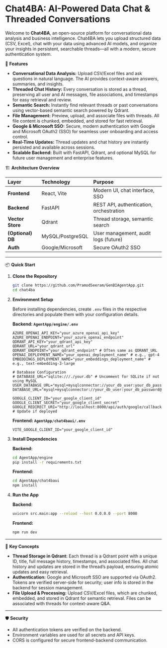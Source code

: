 # Chat4BA: AI-Powered Data Chat & Threaded Conversations

Welcome to **Chat4BA**, an open-source platform for conversational data analysis and business intelligence. Chat4BA lets you upload structured data (CSV, Excel), chat with your data using advanced AI models, and organize your insights in persistent, searchable threads—all with a modern, secure authentication system.

🚀 **Features**

* **Conversational Data Analysis:** Upload CSV/Excel files and ask questions in natural language. The AI provides context-aware answers, summaries, and insights.
* **Threaded Chat History:** Every conversation is stored as a thread, preserving all user and AI messages, file associations, and timestamps for easy retrieval and review.
* **Semantic Search:** Instantly find relevant threads or past conversations using vector-based semantic search powered by Qdrant.
* **File Management:** Preview, upload, and associate files with threads. All file content is chunked, embedded, and stored for fast retrieval.
* **Google & Microsoft SSO:** Secure, modern authentication with Google and Microsoft OAuth2 (SSO) for seamless user onboarding and access control.
* **Real-Time Updates:** Thread updates and chat history are instantly persisted and available across sessions.
* **Scalable Backend:** Built with FastAPI, Qdrant, and optional MySQL for future user management and enterprise features.

🏗️ **Architecture Overview**

| Layer            | Technology          | Purpose                                         |
| :--------------- | :------------------ | :---------------------------------------------- |
| **Frontend** | React, Vite         | Modern UI, chat interface, SSO                  |
| **Backend** | FastAPI             | REST API, authentication, orchestration         |
| **Vector Store** | Qdrant              | Thread storage, semantic search                 |
| **(Optional) DB** | MySQL/PostgreSQL    | User management, audit logs (future)            |
| **Auth** | Google/Microsoft    | Secure OAuth2 SSO                               |

---

📦 **Quick Start**

1.  **Clone the Repository**

    ```bash
    git clone https://github.com/PramodSeeram/GenBIAgentApp.git
    cd chat4ba
    ```

2.  **Environment Setup**

    Before installing dependencies, create `.env` files in the respective directories and populate them with your configuration details.

    **Backend: `AgentApp/engine/.env`**

    ```text
    AZURE_OPENAI_API_KEY="your_azure_openai_api_key"
    AZURE_OPENAI_ENDPOINT="your_azure_openai_endpoint"
    QDRANT_API_KEY="your_qdrant_api_key"
    QDRANT_URL="your_qdrant_url"
    QDRANT_ENDPOINT="your_qdrant_endpoint" # Often same as QDRANT_URL
    OPENAI_DEPLOYMENT_NAME="your_openai_deployment_name" # e.g., gpt-4
    EMBEDDINGS_DEPLOYMENT_NAME="your_embeddings_deployment_name" # e.g., text-embedding-3-large

    # Database Configuration
    # DATABASE_URL="sqlite:///./your.db" # Uncomment for SQLite if not using MySQL
    USER_DATABASE_URL="mysql+mysqlconnector://your_db_user:your_db_password@your_db_host:your_db_port/your_db_name"
    DATABASE_URL="mysql+mysqlconnector://your_db_user:your_db_password@your_db_host:your_db_port/your_db_name"

    GOOGLE_CLIENT_ID="your_google_client_id"
    GOOGLE_CLIENT_SECRET="your_google_client_secret"
    GOOGLE_REDIRECT_URI="http://localhost:8000/api/auth/google/callback" # Update if deployed
    ```

    **Frontend: `AgentApp/chat4baui/.env`**

    ```text
    VITE_GOOGLE_CLIENT_ID="your_google_client_id"
    ```

3.  **Install Dependencies**

    **Backend:**

    ```bash
    cd AgentApp/engine
    pip install -r requirements.txt
    ```

    **Frontend:**

    ```bash
    cd AgentApp/chat4baui
    npm install
    ```

4.  **Run the App**

    **Backend:**

    ```bash
    uvicorn src.main:app --reload --host 0.0.0.0 --port 8000
    ```

    **Frontend:**

    ```bash
    npm run dev
    ```

---

🧩 **Key Concepts**

* **Thread Storage in Qdrant:** Each thread is a Qdrant point with a unique ID, title, full message history, timestamps, and associated files. All chat history and updates are stored in the thread’s payload, ensuring atomic updates and easy retrieval.
* **Authentication:** Google and Microsoft SSO are supported via OAuth2. Tokens are verified server-side for security; user info is stored in the backend for session management.
* **File Upload & Processing:** Upload CSV/Excel files, which are chunked, embedded, and stored in Qdrant for semantic retrieval. Files can be associated with threads for context-aware Q&A.

---

🛡️ **Security**

* All authentication tokens are verified on the backend.
* Environment variables are used for all secrets and API keys.
* CORS is configured for secure frontend-backend communication.